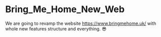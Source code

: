 # Bring_Me_Home_New_Web
We are going to revamp the website https://www.bringmehome.uk/ with whole new features structure and everything. 😎
